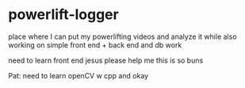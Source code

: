 # powerlift-logger
place where I can put my powerlifting videos and analyze it while also working on simple front end + back end and db work

need to learn front end jesus please help me this is so buns


Pat: need to learn openCV w cpp and okay
